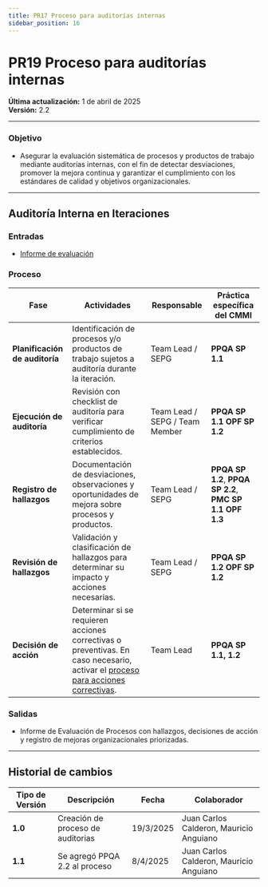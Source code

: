```yaml
---
title: PR17 Proceso para auditorías internas
sidebar_position: 16
---
```


# PR19 Proceso para auditorías internas

**Última actualización:** 1 de abril de 2025  
**Versión:** 2.2

---

### Objetivo

- Asegurar la evaluación sistemática de procesos y productos de trabajo mediante auditorías internas, con el fin de detectar desviaciones, promover la mejora continua y garantizar el cumplimiento con los estándares de calidad y objetivos organizacionales.

---

## **Auditoría Interna en Iteraciones**

### **Entradas**

- [Informe de evaluación](https://docs.google.com/document/d/1-TueYt2DH3oXroMLAMGTHo6kgNeB5UHfoj7lkqZzfZs/edit?usp=sharing)

### Proceso

| Fase                           | Actividades                                                                                                                                                                            | Responsable                    | Práctica específica del CMMI                |
| ------------------------------ | -------------------------------------------------------------------------------------------------------------------------------------------------------------------------------------- | ------------------------------ | ------------------------------------------- |
| **Planificación de auditoría** | Identificación de procesos y/o productos de trabajo sujetos a auditoría durante la iteración.                                                                                          | Team Lead / SEPG               | **PPQA SP 1.1**                             |
| **Ejecución de auditoría**     | Revisión con checklist de auditoría para verificar cumplimiento de criterios establecidos.                                                                                             | Team Lead / SEPG / Team Member | **PPQA SP 1.1** **OPF SP 1.2**              |
| **Registro de hallazgos**      | Documentación de desviaciones, observaciones y oportunidades de mejora sobre procesos y productos.                                                                                     | Team Lead / SEPG               | **PPQA SP 1.2**, **PPQA SP 2.2**, **PMC SP 1.1** **OPF 1.3** |
| **Revisión de hallazgos**      | Validación y clasificación de hallazgos para determinar su impacto y acciones necesarias.                                                                                              | Team Lead / SEPG               | **PPQA SP 1.2** **OPF SP 1.2**              |
| **Decisión de acción**         | Determinar si se requieren acciones correctivas o preventivas. En caso necesario, activar el [proceso para acciones correctivas](/docs/procesos/PR18-proceso-acciones-correctivas.md). | Team Lead                      | **PPQA SP 1.1, 1.2**                        |

### Salidas

- Informe de Evaluación de Procesos con hallazgos, decisiones de acción y registro de mejoras organizacionales priorizadas.

---

## Historial de cambios

| **Tipo de Versión** | **Descripción**                             | **Fecha** | **Colaborador**                 |
| ------------------- | ------------------------------------------- | --------- | ------------------------------- |
| **1.0**             | Creación de proceso de auditorias   | 19/3/2025  | Juan Carlos Calderon, Mauricio Anguiano |
| **1.1**             | Se agregó PPQA 2.2 al proceso     | 8/4/2025  | Juan Carlos Calderon, Mauricio Anguiano  |

